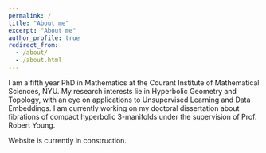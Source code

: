 ```yaml
---
permalink: /
title: "About me"
excerpt: "About me"
author_profile: true
redirect_from: 
  - /about/
  - /about.html
---
```


I am a fifth year PhD in Mathematics at the Courant Institute of Mathematical Sciences, NYU. My research interests lie in Hyperbolic Geometry and Topology, with an eye on applications to Unsupervised Learning and Data Embeddings. I am currently working on my doctoral dissertation about fibrations of compact hyperbolic 3-manifolds under the supervision of Prof. Robert Young.

Website is currently in construction.